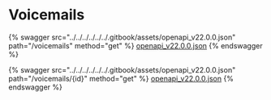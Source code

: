 # Voicemails

{% swagger src="../../../../../../.gitbook/assets/openapi_v22.0.0.json" path="/voicemails" method="get" %}
[openapi_v22.0.0.json](../../../../../../.gitbook/assets/openapi_v22.0.0.json)
{% endswagger %}

{% swagger src="../../../../../../.gitbook/assets/openapi_v22.0.0.json" path="/voicemails/{id}" method="get" %}
[openapi_v22.0.0.json](../../../../../../.gitbook/assets/openapi_v22.0.0.json)
{% endswagger %}

